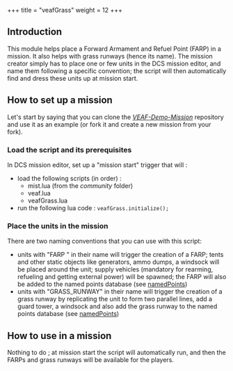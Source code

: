 +++
title = "veafGrass"
weight = 12
+++

## Introduction

This module helps place a Forward Armament and Refuel Point (FARP) in a mission.
It also helps with grass runways (hence its name).
The mission creator simply has to place one or few units in the DCS mission editor, and name them following a specific convention; the script will then automatically find and dress these units up at mission start.

## How to set up a mission

Let's start by saying that you can clone the *[VEAF-Demo-Mission](https://github.com/VEAF/VEAF-Demo-Mission)* repository and use it as an example (or fork it and create a new mission from your fork).

### Load the script and its prerequisites

In DCS mission editor, set up a "mission start" trigger that will :

* load the following scripts (in order) :
  * mist.lua (from the *community* folder)
  * veaf.lua
  * veafGrass.lua
* run the following lua code : `veafGrass.initialize();`

### Place the units in the mission

There are two naming conventions that you can use with this script:

* units with "FARP " in their name will trigger the creation of a FARP; tents and other static objects like generators, ammo dumps, a windsock will be placed around the unit; supply vehicles (mandatory for rearming, refueling and getting external power) will be spawned; the FARP will also be added to the named points database (see [namedPoints](../veafnamedpoints))
* units with "GRASS_RUNWAY" in their name will trigger the creation of a grass runway by replicating the unit to form two parallel lines, add a guard tower, a windsock and also add the grass runway to the named points database (see [namedPoints](../veafnamedpoints))

## How to use in a mission

Nothing to do ; at mission start the script will automatically run, and then the FARPs and grass runways will be available for the players.